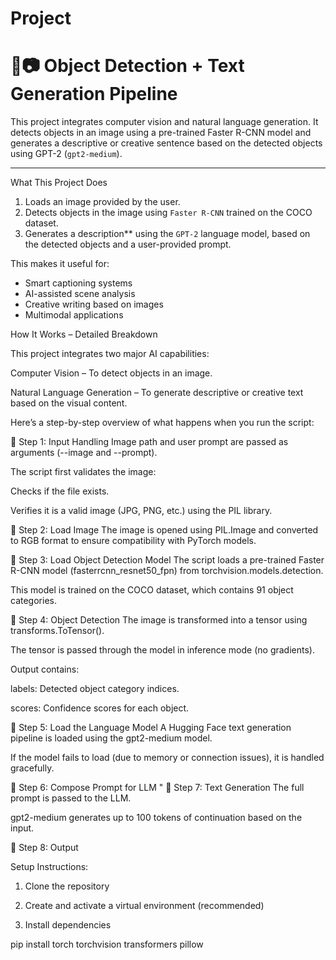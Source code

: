 # Project

# 🧠📷 Object Detection + Text Generation Pipeline

This project integrates computer vision and natural language generation. It detects objects in an image using a pre-trained Faster R-CNN model and generates a descriptive or creative sentence based on the detected objects using GPT-2 (`gpt2-medium`).

---

 What This Project Does

1. Loads an image provided by the user.
2. Detects objects in the image using `Faster R-CNN` trained on the COCO dataset.
3. Generates a description** using the `GPT-2` language model, based on the detected objects and a user-provided prompt.

This makes it useful for:
- Smart captioning systems
- AI-assisted scene analysis
- Creative writing based on images
- Multimodal applications

 How It Works – Detailed Breakdown
 
This project integrates two major AI capabilities:

Computer Vision – To detect objects in an image.

Natural Language Generation – To generate descriptive or creative text based on the visual content.

Here’s a step-by-step overview of what happens when you run the script:

🔹 Step 1: Input Handling
Image path and user prompt are passed as arguments (--image and --prompt).

The script first validates the image:

Checks if the file exists.

Verifies it is a valid image (JPG, PNG, etc.) using the PIL library.


🔹 Step 2: Load Image
The image is opened using PIL.Image and converted to RGB format to ensure compatibility with PyTorch models.


🔹 Step 3: Load Object Detection Model
The script loads a pre-trained Faster R-CNN model (fasterrcnn_resnet50_fpn) from torchvision.models.detection.

This model is trained on the COCO dataset, which contains 91 object categories.


🔹 Step 4: Object Detection
The image is transformed into a tensor using transforms.ToTensor().

The tensor is passed through the model in inference mode (no gradients).

Output contains:

labels: Detected object category indices.

scores: Confidence scores for each object.

🔹 Step 5: Load the Language Model
A Hugging Face text generation pipeline is loaded using the gpt2-medium model.

If the model fails to load (due to memory or connection issues), it is handled gracefully.


🔹 Step 6: Compose Prompt for LLM
"
🔹 Step 7: Text Generation
The full prompt is passed to the LLM.

gpt2-medium generates up to 100 tokens of continuation based on the input.


🔹 Step 8: Output


Setup Instructions:
1. Clone the repository

2. Create and activate a virtual environment (recommended)

3. Install dependencies

pip install torch torchvision transformers pillow



